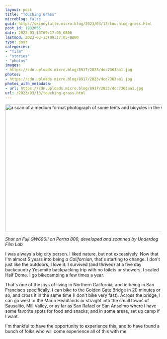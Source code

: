 ```yaml
---
layout: post
title: "Touching Grass"
microblog: false
guid: http://skinnylatte.micro.blog/2023/03/13/touching-grass.html
post_id: 1832655
date: 2023-03-13T09:17:05-0800
lastmod: 2023-03-13T09:17:05-0800
type: post
categories:
- "film"
- "stories"
- "photos"
images:
- https://cdn.uploads.micro.blog/8917/2023/dcc7363aa1.jpg
photos:
- https://cdn.uploads.micro.blog/8917/2023/dcc7363aa1.jpg
photos_with_metadata:
- url: https://cdn.uploads.micro.blog/8917/2023/dcc7363aa1.jpg
url: /2023/03/13/touching-grass.html
---
```

<img src="uploads/2023/dcc7363aa1.jpg" width="600" height="411" alt="a scan of a medium format photograph of some tents and bicycles in the woods" />

*Shot on Fuji GW690II on Portra 800, developed and scanned by Underdog Film Lab*

I was always a big city person. I liked nature, but not excessively. Now that I'm almost 5 years into being *a Californian*, that's starting to change. I don't just like the outdoors, I love it. I survived (and thrived) at a five day backcountry Yosemite backpacking trip with no toilets or showers. I scaled Half Dome. I go bikecamping a few times a year. 

That's one of the joys of living in Northern California, and in being in San Francisco specifically. I can bike to the Golden Gate Bridge in 20 minutes or so, and cross it in the same time (I don't bike very fast). Across the bridge, I can go west to the Marin Headlands or straight into the small towns of Sausalito, Mill Valley, or as far as San Rafael or San Anselmo where I have some favorite spots for food and snacks; and in some areas, set up camp if I want.

I'm thankful to have the opportunity to experience this, and to have found a bunch of folks who will come experience all of this with me.
